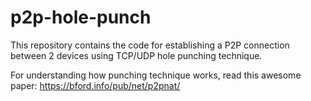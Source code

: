 # p2p-hole-punch
This repository contains the code for establishing a P2P connection between 2 devices using TCP/UDP hole punching technique.

For understanding how punching technique works, read this awesome paper: https://bford.info/pub/net/p2pnat/